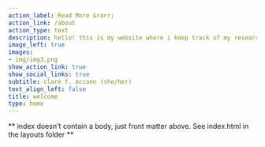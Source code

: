 ```yaml
---
action_label: Read More &rarr;
action_link: /about
action_type: text
description: hello! this is my website where i keep track of my research, outreach, collaborations, and anything else i end up adding. also, pictured to the left is the structural connectivity of my brain! 
image_left: true
images:
- img/img3.png
show_action_link: true
show_social_links: true
subtitle: clare f. mccann (she/her)
text_align_left: false
title: welcome
type: home
---
```


** index doesn't contain a body, just front matter above.
See index.html in the layouts folder **
